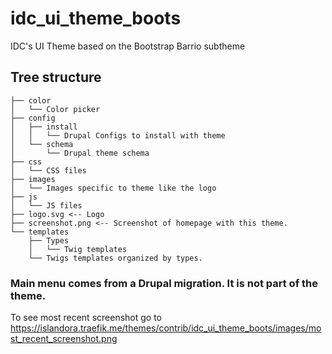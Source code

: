 # idc_ui_theme_boots
IDC's UI Theme based on the Bootstrap Barrio subtheme

## Tree structure
```shell
├── color
│   └── Color picker
├── config
│   ├── install
│   │   └── Drupal Configs to install with theme
│   └── schema
│       └── Drupal theme schema
├── css
│   └── CSS files
├── images
│   └── Images specific to theme like the logo
├── js
│   └── JS files
├── logo.svg <-- Logo
├── screenshot.png <-- Screenshot of homepage with this theme.
└── templates
    ├── Types
    │   └── Twig templates
    └── Twigs templates organized by types.

```

### Main menu comes from a Drupal migration. It is not part of the theme.

To see most recent screenshot go to https://islandora.traefik.me/themes/contrib/idc_ui_theme_boots/images/most_recent_screenshot.png